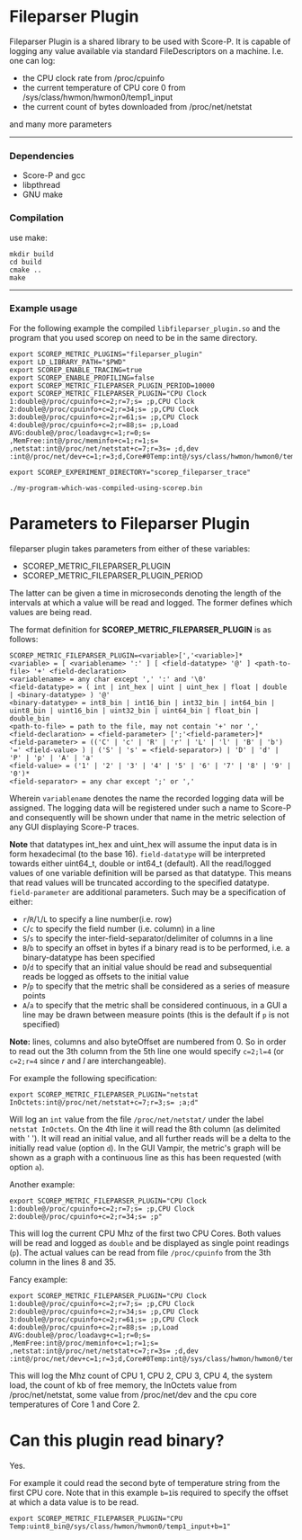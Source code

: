 # Fileparser Plugin

Fileparser Plugin is a shared library to be used with Score-P. It is capable of logging any value available via standard FileDescriptors on a machine. I.e. one can log:
* the CPU clock rate from /proc/cpuinfo
* the current temperature of CPU core 0 from /sys/class/hwmon/hwmon0/temp1_input
* the current count of bytes downloaded from /proc/net/netstat

and many more parameters

---
### Dependencies
* Score-P and gcc
* libpthread
* GNU make

### Compilation

use make:
```
mkdir build
cd build
cmake ..
make
```
---
### Example usage
For the following example the compiled `libfileparser_plugin.so` and the program that you used scorep on need to be in the same directory.
```
export SCOREP_METRIC_PLUGINS="fileparser_plugin"
export LD_LIBRARY_PATH="$PWD"
export SCOREP_ENABLE_TRACING=true
export SCOREP_ENABLE_PROFILING=false
export SCOREP_METRIC_FILEPARSER_PLUGIN_PERIOD=10000
export SCOREP_METRIC_FILEPARSER_PLUGIN="CPU Clock 1:double@/proc/cpuinfo+c=2;r=7;s= ;p,CPU Clock 2:double@/proc/cpuinfo+c=2;r=34;s= ;p,CPU Clock 3:double@/proc/cpuinfo+c=2;r=61;s= ;p,CPU Clock 4:double@/proc/cpuinfo+c=2;r=88;s= ;p,Load AVG:double@/proc/loadavg+c=1;r=0;s= ,MemFree:int@/proc/meminfo+c=1;r=1;s= ,netstat:int@/proc/net/netstat+c=7;r=3s= ;d,dev    :int@/proc/net/dev+c=1;r=3;d,Core#0Temp:int@/sys/class/hwmon/hwmon0/temp1_input+c=0;r=0;p,Core#1Temp:int@/sys/class/hwmon/hwmon1/temp1_input+;p"

export SCOREP_EXPERIMENT_DIRECTORY="scorep_fileparser_trace"

./my-program-which-was-compiled-using-scorep.bin
```

# Parameters to Fileparser Plugin
fileparser plugin takes parameters from either of these variables:
* SCOREP_METRIC_FILEPARSER_PLUGIN
* SCOREP_METRIC_FILEPARSER_PLUGIN_PERIOD

The latter can be given a time in microseconds denoting the length of the intervals at which a value will be read and logged.
The former defines which values are being read.

The format definition for **SCOREP_METRIC_FILEPARSER_PLUGIN** is as follows:

```
SCOREP_METRIC_FILEPARSER_PLUGIN=<variable>[','<variable>]*
<variable> = [ <variablename> ':' ] [ <field-datatype> '@' ] <path-to-file> '+' <field-declaration>
<variablename> = any char except ',' ':' and '\0'
<field-datatype> = ( int | int_hex | uint | uint_hex | float | double | <binary-datatype> ) '@'
<binary-datatype> = int8_bin | int16_bin | int32_bin | int64_bin | uint8_bin | uint16_bin | uint32_bin | uint64_bin | float_bin | double_bin
<path-to-file> = path to the file, may not contain '+' nor ','
<field-declaration> = <field-parameter> [';'<field-parameter>]*
<field-parameter> = (('C' | 'c' | 'R' | 'r' | 'L' | 'l' | 'B' | 'b')  '=' <field-value> ) | ('S' | 's' = <field-separator>) | 'D' | 'd' | 'P' | 'p' | 'A' | 'a'
<field-value> = ('1' | '2' | '3' | '4' | '5' | '6' | '7' | '8' | '9' | '0')*
<field-separator> = any char except ';' or ','
```
Wherein `variablename` denotes the name the recorded logging data will be assigned. The logging data will be registered under such a name to Score-P and consequently will be shown under that name in the metric selection of any GUI displaying Score-P traces.

**Note** that datatypes int_hex and uint_hex will assume the input data is in form hexadecimal (to the base 16).
`field-datatype` will be interpreted towards either uint64_t, double or int64_t (default). All the read/logged values of one variable definition will be parsed as that datatype. This means that read values will be truncated according to the specified datatype.
`field-parameter` are additional parameters. Such may be a specification of either:
* `r`/`R`/`l`/`L` to specify a line number(i.e. row)
* `C`/`c` to specify the field number (i.e. column) in a line
* `S`/`s` to specify the inter-field-separator/delimiter of columns in a line
* `B`/`b` to specify an offset in bytes if a binary read is to be performed, i.e. a binary-datatype has been specified
* `D`/`d` to specify that an initial value should be read and subsequential reads be logged as offsets to the initial value
* `P`/`p` to specify that the metric shall be considered as a series of measure points
* `A`/`a` to specify that the metric shall be considered continuous, in a GUI a line may be drawn between measure points (this is the default if `p` is not specified)

**Note:** lines, columns and also byteOffset are numbered from 0. So in order to read out the 3th column from the 5th line one would specify `c=2;l=4` (or `c=2;r=4` since *r* and *l* are interchangeable).

For example the following specification:
```
export SCOREP_METRIC_FILEPARSER_PLUGIN="netstat InOctets:int@/proc/net/netstat+c=7;r=3;s= ;a;d"
```
Will log an `int` value from the file `/proc/net/netstat/` under the label `netstat InOctets`. On the 4th line it will read the 8th column (as delimited with ' ').  It will read an initial value, and all further reads will be a delta to the initially read value (option `d`).  In the GUI Vampir, the metric's graph will be shown as a graph with a continuous line as this has been requested (with option `a`).

Another example:
```
export SCOREP_METRIC_FILEPARSER_PLUGIN="CPU Clock 1:double@/proc/cpuinfo+c=2;r=7;s= ;p,CPU Clock 2:double@/proc/cpuinfo+c=2;r=34;s= ;p"
```
This will log the current CPU Mhz of the first two CPU Cores. Both values will be read and logged as `double` and be displayed as single point readings (`p`). The actual values can be read from file `/proc/cpuinfo` from the 3th column in the lines 8 and 35.

Fancy example:
```
export SCOREP_METRIC_FILEPARSER_PLUGIN="CPU Clock 1:double@/proc/cpuinfo+c=2;r=7;s= ;p,CPU Clock 2:double@/proc/cpuinfo+c=2;r=34;s= ;p,CPU Clock 3:double@/proc/cpuinfo+c=2;r=61;s= ;p,CPU Clock 4:double@/proc/cpuinfo+c=2;r=88;s= ;p,Load AVG:double@/proc/loadavg+c=1;r=0;s= ,MemFree:int@/proc/meminfo+c=1;r=1;s= ,netstat:int@/proc/net/netstat+c=7;r=3s= ;d,dev    :int@/proc/net/dev+c=1;r=3;d,Core#0Temp:int@/sys/class/hwmon/hwmon0/temp1_input+c=0;r=0;p,Core#1Temp:int_hex@/sys/class/hwmon/hwmon1/temp1_input+;p"
```
This will log the Mhz count of CPU 1, CPU 2, CPU 3, CPU 4, the system load, the count of kb of free memory, the InOctets value from /proc/net/netstat, some value from /proc/net/dev and the cpu core temperatures of Core 1 and Core 2.

# Can this plugin read binary?
Yes.

For example it could read the second byte of temperature string from the first CPU core. Note that in this example `b=1`is required to specify the offset at which a data value is to be read.
```
export SCOREP_METRIC_FILEPARSER_PLUGIN="CPU Temp:uint8_bin@/sys/class/hwmon/hwmon0/temp1_input+b=1"
```
